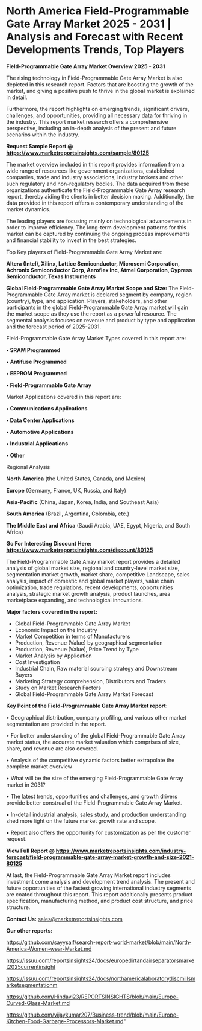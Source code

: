 # North America Field-Programmable Gate Array Market 2025 - 2031 | Analysis and Forecast with Recent Developments Trends, Top Players

<Strong> Field-Programmable Gate Array Market Overview 2025 - 2031</strong>

The rising technology in Field-Programmable Gate Array Market is also depicted in this research report. Factors that are boosting the growth of the market, and giving a positive push to thrive in the global market is explained in detail.

Furthermore, the report highlights on emerging trends, significant drivers, challenges, and opportunities, providing all necessary data for thriving in the industry. This report market research offers a comprehensive perspective, including an in-depth analysis of the present and future scenarios within the industry.

<strong>Request Sample Report @ <a href=https://www.marketreportsinsights.com/sample/80125>https://www.marketreportsinsights.com/sample/80125</a></strong>

The market overview included in this report provides information from a wide range of resources like government organizations, established companies, trade and industry associations, industry brokers and other such regulatory and non-regulatory bodies. The data acquired from these organizations authenticate the Field-Programmable Gate Array research report, thereby aiding the clients in better decision making. Additionally, the data provided in this report offers a contemporary understanding of the market dynamics.

The leading players are focusing mainly on technological advancements in order to improve efficiency. The long-term development patterns for this market can be captured by continuing the ongoing process improvements and financial stability to invest in the best strategies.

Top Key players of Field-Programmable Gate Array Market are:

<strong>Altera (Intel), Xilinx, Lattice Semiconductor, Microsemi Corporation, Achronix Semiconductor Corp, Aeroflex Inc, Atmel Corporation, Cypress Semiconductor, Texas Instruments</strong>

<strong><b>Global Field-Programmable Gate Array Market Scope and Size:</b></strong>
The Field-Programmable Gate Array market is declared segment by company, region (country), type, and application. Players, stakeholders, and other participants in the global Field-Programmable Gate Array market will gain the market scope as they use the report as a powerful resource. The segmental analysis focuses on revenue and product by type and application and the forecast period of 2025-2031.

Field-Programmable Gate Array Market Types covered in this report are:

<strong>• SRAM Programmed

• Antifuse Programmed

• EEPROM Programmed

• Field-Programmable Gate Array</strong>

Market Applications covered in this report are:

<strong>• Communications Applications

• Data Center Applications

• Automotive Applications

• Industrial Applications

• Other</strong> 

Regional Analysis

<strong>North America</strong> (the United States, Canada, and Mexico)

<strong>Europe</strong> (Germany, France, UK, Russia, and Italy)

<strong>Asia-Pacific</strong> (China, Japan, Korea, India, and Southeast Asia)

<strong>South America</strong> (Brazil, Argentina, Colombia, etc.)

<strong>The Middle East and Africa</strong> (Saudi Arabia, UAE, Egypt, Nigeria, and South Africa)

<strong>Go For Interesting Discount Here: <a href=https://www.marketreportsinsights.com/discount/80125>https://www.marketreportsinsights.com/discount/80125</a></strong>

The Field-Programmable Gate Array market report provides a detailed analysis of global market size, regional and country-level market size, segmentation market growth, market share, competitive Landscape, sales analysis, impact of domestic and global market players, value chain optimization, trade regulations, recent developments, opportunities analysis, strategic market growth analysis, product launches, area marketplace expanding, and technological innovations.

<strong><b>Major factors covered in the report:</b></strong>
<ul>
  <li>Global Field-Programmable Gate Array Market </li>
  <li>Economic Impact on the Industry</li>
  <li>Market Competition in terms of Manufacturers</li>
  <li>Production, Revenue (Value) by geographical segmentation</li>
  <li>Production, Revenue (Value), Price Trend by Type</li>
  <li>Market Analysis by Application</li>
  <li>Cost Investigation</li>
  <li>Industrial Chain, Raw material sourcing strategy and Downstream Buyers</li>
  <li>Marketing Strategy comprehension, Distributors and Traders</li>
  <li>Study on Market Research Factors</li>
  <li>Global Field-Programmable Gate Array Market Forecast</li>
</ul>

<strong><b>Key Point of the Field-Programmable Gate Array Market report:</b></strong>

• Geographical distribution, company profiling, and various other market segmentation are provided in the report.

• For better understanding of the global Field-Programmable Gate Array market status, the accurate market valuation which comprises of size, share, and revenue are also covered.

• Analysis of the competitive dynamic factors better extrapolate the complete market overview

• What will be the size of the emerging Field-Programmable Gate Array market in 2031?

• The latest trends, opportunities and challenges, and growth drivers provide better construal of the Field-Programmable Gate Array Market.

• In-detail industrial analysis, sales study, and production understanding shed more light on the future market growth rate and scope.

• Report also offers the opportunity for customization as per the customer request.

<strong><b>View Full Report @ <a href=https://www.marketreportsinsights.com/industry-forecast/field-programmable-gate-array-market-growth-and-size-2021-80125>https://www.marketreportsinsights.com/industry-forecast/field-programmable-gate-array-market-growth-and-size-2021-80125</a></b></strong>


At last, the Field-Programmable Gate Array Market report includes investment come analysis and development trend analysis. The present and future opportunities of the fastest growing international industry segments are coated throughout this report. This report additionally presents product specification, manufacturing method, and product cost structure, and price structure.

<strong>Contact Us:</strong>
sales@marketreportsinsights.com

<strong>Our other reports:</strong>

<a href=https://github.com/sayysaif/search-report-world-market/blob/main/North-America-Women-wear-Market.md>https://github.com/sayysaif/search-report-world-market/blob/main/North-America-Women-wear-Market.md</a>

<a href=https://issuu.com/reportsinsights24/docs/europedirtandairseparatorsmarket2025currentinsight>https://issuu.com/reportsinsights24/docs/europedirtandairseparatorsmarket2025currentinsight</a>

<a href=https://issuu.com/reportsinsights24/docs/northamericalaboratorydiscmillsmarketsegmentationm>https://issuu.com/reportsinsights24/docs/northamericalaboratorydiscmillsmarketsegmentationm</a>

<a href=https://github.com/Hindavi23/REPORTSINSIGHTS/blob/main/Europe-Curved-Glass-Market.md>https://github.com/Hindavi23/REPORTSINSIGHTS/blob/main/Europe-Curved-Glass-Market.md</a>

<a href=https://github.com/vijaykumar207/Business-trend/blob/main/Europe-Kitchen-Food-Garbage-Processors-Market.md>https://github.com/vijaykumar207/Business-trend/blob/main/Europe-Kitchen-Food-Garbage-Processors-Market.md</a>"
